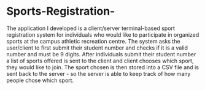 # Sports-Registration-
The application I developed is a client/server terminal-based sport registration system for individuals who would like to participate in organized sports at the campus athletic recreation centre. The system asks the user/client to first submit their student number and checks if it is a valid number and must be 9 digits. After individuals submit their student number a list of sports offered is sent to the client and client chooses which sport, they would like to join. The sport chosen is then stored into a CSV file and is sent back to the server - so the server is able to keep track of how many people chose which sport. 
